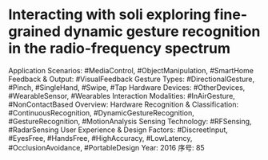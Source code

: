 # Interacting with soli exploring fine-grained dynamic gesture recognition in the radio-frequency spectrum

Application Scenarios: #MediaControl, #ObjectManipulation, #SmartHome
Feedback & Output: #VisualFeedback
Gesture Types: #DirectionalGesture, #Pinch, #SingleHand, #Swipe, #Tap
Hardware Devices: #OtherDevices, #WearableSensor, #Wearables
Interaction Modalities: #InAirGesture, #NonContactBased
Overview: Hardware
Recognition & Classification: #ContinuousRecognition, #DynamicGestureRecognition, #GestureRecognition, #MotionAnalysis
Sensing Technology: #RFSensing, #RadarSensing
User Experience & Design Factors: #DiscreetInput, #EyesFree, #HandsFree, #HighAccuracy, #LowLatency, #OcclusionAvoidance, #PortableDesign
Year: 2016
序号: 85